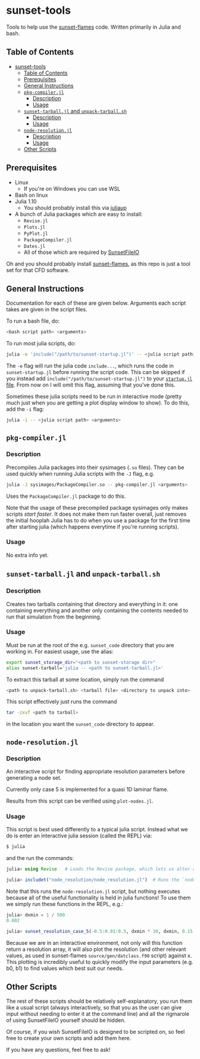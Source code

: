 # sunset-tools
Tools to help use the [sunset-flames](https://github.com/sunset-codes/sunset-flames) code. Written primarily in Julia and bash.

## Table of Contents
- [sunset-tools](#sunset-tools)
  - [Table of Contents](#table-of-contents)
  - [Prerequisites](#prerequisites)
  - [General Instructions](#general-instructions)
  - [`pkg-compiler.jl`](#pkg-compilerjl)
    - [Description](#description)
    - [Usage](#usage)
  - [`sunset-tarball.jl` and `unpack-tarball.sh`](#sunset-tarballjl-and-unpack-tarballsh)
    - [Description](#description-1)
    - [Usage](#usage-1)
  - [`node-resolution.jl`](#node-resolutionjl)
    - [Description](#description-2)
    - [Usage](#usage-2)
  - [Other Scripts](#other-scripts)

## Prerequisites
- Linux
  - If you're on Windows you can use WSL
- Bash on linux
- Julia 1.10
  - You should probably install this via [juliaup](https://github.com/JuliaLang/juliaup)
- A bunch of Julia packages which are easy to install:
  - `Revise.jl`
  - `Plots.jl`
  - `PyPlot.jl`
  - `PackageCompiler.jl`
  - `Dates.jl`
  - All of those which are required by [SunsetFileIO](https://github.com/sunset-codes/SunsetFileIO)

Oh and you should probably install [sunset-flames](https://github.com/sunset-codes/sunset-flames), as this repo is just a tool set for that CFD software.

## General Instructions
Documentation for each of these are given below. Arguments each script takes are given in the script files.

To run a bash file, do:

```bash
<bash script path> <arguments>
```

To run most julia scripts, do:

```bash
julia -e 'include("/path/to/sunset-startup.jl")' -- <julia script path> <arguments>
```

The `-e` flag will run the julia code `include...`, which runs the code in `sunset-startup.jl` before running the script code. This can be skipped if you instead add `include("/path/to/sunset-startup.jl")` to your [`startup.jl` file](https://docs.julialang.org/en/v1/manual/command-line-interface/#Startup-file). From now on I will omit this flag, assuming that you've done this.

Sometimes these julia scripts need to be run in interactive mode (pretty much just when you are getting a plot display window to show). To do this, add the `-i` flag:

```bash
julia -i -- <julia script path> <arguments>
```

## `pkg-compiler.jl`
### Description
Precompiles Julia packages into their sysimages (`.so` files). They can be used quickly when running Julia scripts with the `-J` flag, e.g.

```bash
julia -J sysimages/PackageCompiler.so -- pkg-compiler.jl <arguments>
```

Uses the `PackageCompiler.jl` package to do this.

Note that the usage of these precompiled package sysimages only makes scripts *start faster*. It does not make them run faster overall, just removes the initial hooplah Julia has to do when you use a package for the first time after starting julia (which happens everytime if you're running scripts).

### Usage
No extra info yet.

## `sunset-tarball.jl` and `unpack-tarball.sh`
### Description
Creates two tarballs containing that directory and everything in it: one containing everything and another
only containing the contents needed to run that simulation from the beginning.


### Usage
Must be run at the root of the e.g. `sunset_code` directory that you are working in. For easiest usage, use the alias:

```bash
export sunset_storage_dir="<path to sunset-storage dir>"
alias sunset-tarball='julia -- <path to sunset-tarball.jl>'
```

To extract this tarball at some location, simply run the command

```bash
<path to unpack-tarball.sh> <tarball file> <directory to unpack into>
```

This script effectively just runs the command

```bash
tar -zxvf <path to tarball>
```

in the location you want the `sunset_code` directory to appear.

## `node-resolution.jl`
### Description
An interactive script for finding appropriate resolution parameters before generating a node set.

Currently only case 5 is implemented for a quasi 1D laminar flame.

Results from this script can be verified using `plot-nodes.jl`.

### Usage
This script is best used differently to a typical julia script. Instead what we do is enter an interactive julia session (called the REPL) via:

```bash
$ julia
```

and the run the commands:

```julia
julia> using Revise   # Loads the Revise package, which lets us alter and use julia scripts on-the-fly

julia> includet("node_resolution/node_resolution.jl")  # Runs the `node-resolution.jl` julia script

```

Note that this runs the `node-resolution.jl` script, but nothing executes because all of the useful functionality is held in julia functions! To use them we simply run these functions in the REPL, e.g.:

```julia
julia> dxmin = 1 / 500
0.002

julia> sunset_resolution_case_5(-0.5:0.01:0.5, dxmin * 10, dxmin, 0.15, 0.00; b0 = 4.0, b1 = 80.0)
```

Because we are in an interactive environment, not only will this function return a resolution array, it will also plot the resolution (and other relevant values, as used in sunset-flames `source/gen/datclass.f90` script) against x. This plotting is incredibly useful to quickly modify the input parameters (e.g. b0, b1) to find values which best suit our needs.

## Other Scripts
The rest of these scripts should be relatively self-explanatory, you run them like a usual script (always interactively, so that you as the user can give input without needing to enter it at the command line) and all the rigmarole of using SunsetFileIO yourself should be hidden.

Of course, if you wish SunsetFileIO is designed to be scripted on, so feel free to create your own scripts and add them here.

If you have any questions, feel free to ask!
